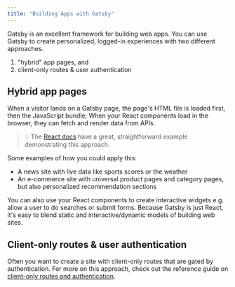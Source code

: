 ```yaml
---
title: "Building Apps with Gatsby"
---
```


Gatsby is an excellent framework for building web apps. You can use Gatsby to create personalized, logged-in experiences with two different approaches.

1. "hybrid" app pages, and
2. client-only routes & user authentication

## Hybrid app pages

When a visitor lands on a Gatsby page, the page's HTML file is loaded first, then the JavaScript bundle; When your React components load in the browser, they can fetch and render data from APIs.

> 💡 The [React docs](https://reactjs.org/docs/faq-ajax.html) have a great, straightforward example demonstrating this approach.

Some examples of how you could apply this:

- A news site with live data like sports scores or the weather
- An e-commerce site with universal product pages and category pages, but also personalized recommendation sections

You can also use your React components to create interactive widgets e.g. allow a user to do searches or submit forms. Because Gatsby is just React, it's easy to blend static and interactive/dynamic models of building web sites.

## Client-only routes & user authentication

Often you want to create a site with client-only routes that are gated by authentication. For more on this approach, check out the reference guide on [client-only routes and authentication](/docs/client-only-routes-and-user-authentication/).